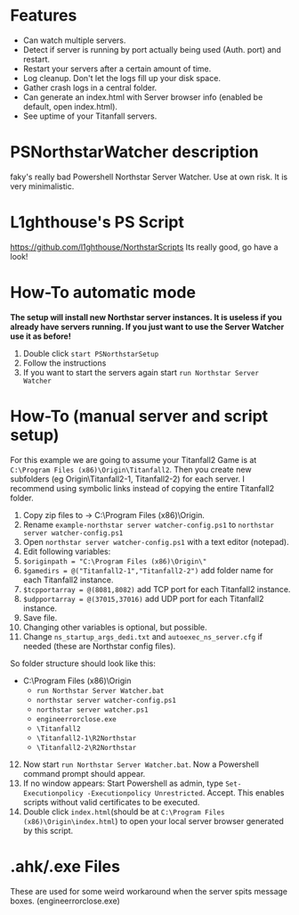 # Features
- Can watch multiple servers.
- Detect if server is running by port actually being used (Auth. port) and restart.
- Restart your servers after a certain amount of time.
- Log cleanup. Don't let the logs fill up your disk space.
- Gather crash logs in a central folder.
- Can generate an index.html with Server browser info (enabled be default, open index.html).
- See uptime of your Titanfall servers.

# PSNorthstarWatcher description
faky's really bad Powershell Northstar Server Watcher. Use at own risk. It is very minimalistic.

# L1ghthouse's PS Script
https://github.com/l1ghthouse/NorthstarScripts
Its really good, go have a look!

# How-To automatic mode
**The setup will install new Northstar server instances. It is useless if you already have servers running. If you just want to use the Server Watcher use it as before!**
1) Double click `start PSNorthstarSetup`
2) Follow the instructions
3) If you want to start the servers again start `run Northstar Server Watcher`

# How-To (manual server and script setup)
For this example we are going to assume your Titanfall2 Game is at `C:\Program Files (x86)\Origin\Titanfall2`.
Then you create new subfolders (eg Origin\Titanfall2-1, Titanfall2-2) for each server. I recommend using symbolic links instead of copying the entire Titanfall2 folder.
1) Copy zip files to -> C:\Program Files (x86)\Origin.
2) Rename `example-northstar server watcher-config.ps1` to `northstar server watcher-config.ps1` 
3) Open `northstar server watcher-config.ps1` with a text editor (notepad).
4) Edit following variables:
5) `$originpath = "C:\Program Files (x86)\Origin\"`
6) `$gamedirs = @("Titanfall2-1","Titanfall2-2")` add folder name for each Titanfall2 instance.
7) `$tcpportarray = @(8081,8082)` add TCP port for each Titanfall2 instance.
8) `$udpportarray = @(37015,37016)` add UDP port for each Titanfall2 instance.
9) Save file. 
10) Changing other variables is optional, but possible.
11) Change `ns_startup_args_dedi.txt` and `autoexec_ns_server.cfg` if needed (these are Northstar config files).

So folder structure should look like this:
- C:\Program Files (x86)\Origin
  - `run Northstar Server Watcher.bat`
  - `northstar server watcher-config.ps1`
  - `northstar server watcher.ps1`
  - `engineerrorclose.exe`
  - `\Titanfall2`
  - `\Titanfall2-1\R2Northstar`
  - `\Titanfall2-2\R2Northstar`

12) Now start `run Northstar Server Watcher.bat`. Now a Powershell command prompt should appear. 
13) If no window appears: Start Powershell as admin, type `Set-Executionpolicy -Executionpolicy Unrestricted`. Accept. This enables scripts without valid certificates to be executed.
14) Double click `index.html`(should be at `C:\Program Files (x86)\Origin\index.html`) to open your local server browser generated by this script.

# .ahk/.exe Files
These are used for some weird workaround when the server spits message boxes. (engineerrorclose.exe)
